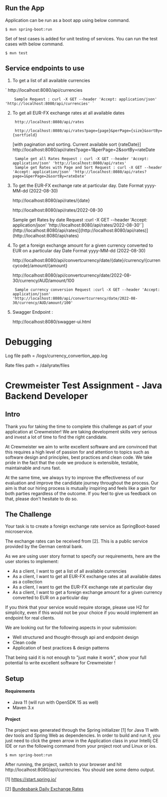 ## Run the App

Application can be run as a boot app using below command.

````shell script
$ mvn spring-boot:run
````
Set of test cases is added for unit testing of services.
You can run the test cases with below command.

````shell script
$ mvn test
````

## Service endpoints to use


1)	To get a list of all available currencies

`        http://localhost:8080/api/currencies

        Sample Request : curl -X GET --header 'Accept: application/json' 'http://localhost:8080/api/currencies' `


2)   To get all EUR-FX exchange rates at all available dates

		  http://localhost:8080/api/rates

		  http://localhost:8080/api/rates?page={page}&perPage={size}&sortBy={sortfield} 

        [with pagination and sorting. Current available sort {rateDate}]
        http://localhost:8080/api/rates?page=1&perPage=2&sortBy=rateDate


		  Sample get all Rates Request : curl -X GET --header 'Accept: application/json' 'http://localhost:8080/api/rates'	
		  Sample get Rates with Page and Sort Request : curl -X GET --header 'Accept: application/json' 'http://localhost:8080/api/rates?page=1&perPage=2&sortBy=rateDate'




3)	To get the EUR-FX exchange rate at particular day.
      Date Format yyyy-MM-dd (2022-08-30)

      http://localhost:8080/api/rates/{date}

      http://localhost:8080/api/rates/2022-08-30

     Sample get Rates by date Request :curl -X GET --header 'Accept: application/json' 'http://localhost:8080/api/rates/2022-08-30'`](http://localhost:8080/api/rates)](http://localhost:8080/api/rates)](http://localhost:8080/api/rates)



4)	To get a foreign exchange amount for a given currency converted to EUR on a particular day
      Date Format yyyy-MM-dd (2022-08-30)

      http://localhost:8080/api/convertcurrency/date/{date}/currency/{currencycode}/amount/{amount}

      http://localhost:8080/api/convertcurrency/date/2022-08-30/currency/AUD/amount/100

     ` Sample currency conversion Request :curl -X GET --header 'Accept: application/json' 'http://localhost:8080/api/convertcurrency/date/2022-08-30/currency/AUD/amount/100'`


5)	Swagger Endpoint :

	 http://localhost:8080/swagger-ui.html





# Debugging


Log file path = /logs/currency_convertion_app.log

Rate files path = /dailyrate/files
# Crewmeister Test Assignment - Java Backend Developer

## Intro
Thank you for taking the time to complete this challenge as part of your application at Crewmeister!
We are taking development skills very serious and invest a lot of time to find the right candidate. 

At Crewmeister we aim to write excellent software and are convinced that this requires a high level of passion for and 
attention to topics such as software design and principles, best practices and clean code. We take pride in the fact
that the code we produce is extensible, testable, maintainable and runs fast.  

At the same time, we always try to improve the effectiveness of our evaluation and improve the candidate journey
throughout the process. Our aim is that our hiring process is mutually inspiring and feels like a gain for
both parties regardless of the outcome. If you feel to give us feedback on that, please don't hesitate to do so. 

## The Challenge

Your task is to create a foreign exchange rate service as SpringBoot-based microservice. 

The exchange rates can be received from [2]. This is a public service provided by the German central bank.

As we are using user story format to specify our requirements, here are the user stories to implement:

- As a client, I want to get a list of all available currencies
- As a client, I want to get all EUR-FX exchange rates at all available dates as a collection
- As a client, I want to get the EUR-FX exchange rate at particular day
- As a client, I want to get a foreign exchange amount for a given currency converted to EUR on a particular day

If you think that your service would require storage, please use H2 for simplicity, even if this would not be your choice if 
you would implement an endpoint for real clients. 

We are looking out for the following aspects in your submission:
- Well structured and thought-through api and endpoint design 
- Clean code
- Application of best practices & design patterns


That being said it is not enough to "just make it work", show your full potential to write excellent software
 for Crewmeister ! 
 
## Setup
#### Requirements
- Java 11 (will run with OpenSDK 15 as well)
- Maven 3.x

#### Project
The project was generated through the Spring initializer [1] for Java
 11 with dev tools and Spring Web as dependencies. In order to build and 
 run it, you just need to click the green arrow in the Application class in your Intellij 
 CE IDE or run the following command from your project root und Linux or ios. 

````shell script
$ mvn spring-boot:run
````

After running, the project, switch to your browser and hit http://localhost:8080/api/currencies. You should see some 
demo output. 


[1] https://start.spring.io/

[2] [Bundesbank Daily Exchange Rates](https://www.bundesbank.de/dynamic/action/en/statistics/time-series-databases/time-series-databases/759784/759784?statisticType=BBK_ITS&listId=www_sdks_b01012_3&treeAnchor=WECHSELKURSE)
